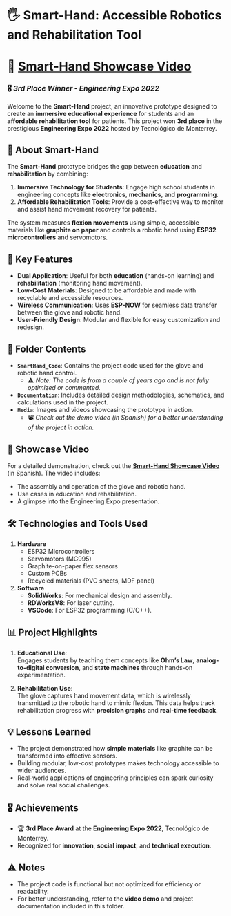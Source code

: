 # 🖐️ **Smart-Hand: Accessible Robotics and Rehabilitation Tool**
# 🎥 **[Smart-Hand Showcase Video](https://drive.google.com/drive/folders/1JxIsx4B3GuUUCXih6aqsFwS5kyHDRS8M?usp=sharing)**
### 🎖️ *3rd Place Winner - Engineering Expo 2022*  

Welcome to the **Smart-Hand** project, an innovative prototype designed to create an **immersive educational experience** for students and an **affordable rehabilitation tool** for patients. This project won **3rd place** in the prestigious **Engineering Expo 2022** hosted by Tecnológico de Monterrey.



## 🌟 **About Smart-Hand**

The **Smart-Hand** prototype bridges the gap between **education** and **rehabilitation** by combining:
1. **Immersive Technology for Students**: Engage high school students in engineering concepts like **electronics**, **mechanics**, and **programming**.
2. **Affordable Rehabilitation Tools**: Provide a cost-effective way to monitor and assist hand movement recovery for patients.  

The system measures **flexion movements** using simple, accessible materials like **graphite on paper** and controls a robotic hand using **ESP32 microcontrollers** and servomotors.



## 📜 **Key Features**

- **Dual Application**: Useful for both **education** (hands-on learning) and **rehabilitation** (monitoring hand movement).  
- **Low-Cost Materials**: Designed to be affordable and made with recyclable and accessible resources.  
- **Wireless Communication**: Uses **ESP-NOW** for seamless data transfer between the glove and robotic hand.  
- **User-Friendly Design**: Modular and flexible for easy customization and redesign.  



## 📂 **Folder Contents**

- **`SmartHand_Code`**: Contains the project code used for the glove and robotic hand control.  
  - ⚠️ *Note: The code is from a couple of years ago and is not fully optimized or commented.*
- **`Documentation`**: Includes detailed design methodologies, schematics, and calculations used in the project.  
- **`Media`**: Images and videos showcasing the prototype in action.  
  - 📽️ *Check out the demo video (in Spanish) for a better understanding of the project in action.*



## 🎥 **Showcase Video**

For a detailed demonstration, check out the **[Smart-Hand Showcase Video](https://drive.google.com/drive/folders/1JxIsx4B3GuUUCXih6aqsFwS5kyHDRS8M?usp=sharing)** (in Spanish). The video includes:
- The assembly and operation of the glove and robotic hand.
- Use cases in education and rehabilitation.
- A glimpse into the Engineering Expo presentation.
 

## 🛠 **Technologies and Tools Used**

1. **Hardware**
   - ESP32 Microcontrollers
   - Servomotors (MG995)
   - Graphite-on-paper flex sensors
   - Custom PCBs
   - Recycled materials (PVC sheets, MDF panel)
2. **Software**
   - **SolidWorks**: For mechanical design and assembly.  
   - **RDWorksV8**: For laser cutting.  
   - **VSCode**: For ESP32 programming (C/C++).  



## 📊 **Project Highlights**

1. **Educational Use**:  
   Engages students by teaching them concepts like **Ohm’s Law**, **analog-to-digital conversion**, and **state machines** through hands-on experimentation.

2. **Rehabilitation Use**:  
   The glove captures hand movement data, which is wirelessly transmitted to the robotic hand to mimic flexion. This data helps track rehabilitation progress with **precision graphs** and **real-time feedback**.



## 💡 **Lessons Learned**
- The project demonstrated how **simple materials** like graphite can be transformed into effective sensors.
- Building modular, low-cost prototypes makes technology accessible to wider audiences.
- Real-world applications of engineering principles can spark curiosity and solve real social challenges.



## 🎖️ **Achievements**
- 🏆 **3rd Place Award** at the **Engineering Expo 2022**, Tecnológico de Monterrey.  
- Recognized for **innovation**, **social impact**, and **technical execution**.  



## ⚠️ **Notes**
- The project code is functional but not optimized for efficiency or readability.  
- For better understanding, refer to the **video demo** and project documentation included in this folder.
